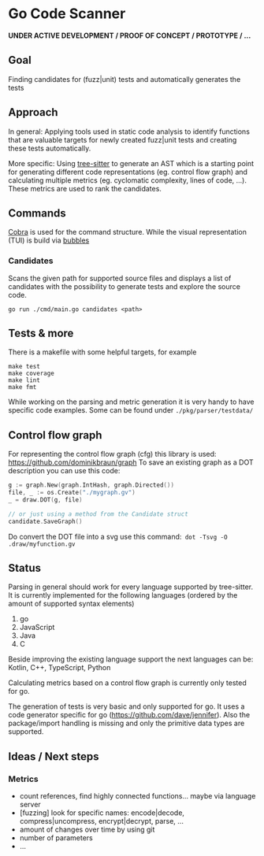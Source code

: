 # Go Code Scanner

**UNDER ACTIVE DEVELOPMENT / PROOF OF CONCEPT / PROTOTYPE / ...**

## Goal
Finding candidates for (fuzz|unit) tests and automatically generates the tests

## Approach
In general: Applying tools used in static code analysis to identify functions that are valuable targets for newly created
fuzz|unit tests and creating these tests automatically.

More specific: Using [tree-sitter](https://tree-sitter.github.io/tree-sitter/) to generate an AST which is a starting
point for generating different code representations (eg. control flow graph) and calculating multiple 
metrics (eg. cyclomatic complexity, lines of code, ...). These metrics are used to rank the candidates.

## Commands
[Cobra](https://github.com/spf13/cobra) is used for the command structure. While the visual representation (TUI) is
build via [bubbles](https://github.com/charmbracelet/bubbles)

### Candidates
Scans the given path for supported source files and displays a list of candidates with the possibility to generate tests
and explore the source code.

```
go run ./cmd/main.go candidates <path>
```

## Tests & more 
There is a makefile with some helpful targets, for example
```
make test
make coverage
make lint
make fmt
```

While working on the parsing and metric generation it is very handy to have specific code examples. Some can be found
under `./pkg/parser/testdata/`

## Control flow graph
For representing the control flow graph (cfg) this library is used: https://github.com/dominikbraun/graph
To save an existing graph as a DOT description you can use this code:

```go
g := graph.New(graph.IntHash, graph.Directed())
file, _ := os.Create("./mygraph.gv")
_ = draw.DOT(g, file)

// or just using a method from the Candidate struct
candidate.SaveGraph()
```

Do convert the DOT file into a svg use this command:` dot -Tsvg -O .draw/myfunction.gv`

## Status
Parsing in general should work for every language supported by tree-sitter. It is currently implemented for the following
languages (ordered by the amount of supported syntax elements)
1. go
2. JavaScript
3. Java
4. C

Beside improving the existing language support the next languages can be: Kotlin, C++, TypeScript, Python

Calculating metrics based on a control flow graph is currently only tested for go.

The generation of tests is very basic and only supported for go. It uses a code generator specific for go (https://github.com/dave/jennifer).
Also the package/import handling is missing and only the primitive data types are supported.

## Ideas / Next steps
### Metrics
* count references, find highly connected functions... maybe via language server
* [fuzzing] look for specific names: encode|decode, compress|uncompress, encrypt|decrypt, parse, ...
* amount of changes over time by using git
* number of parameters
* ...

